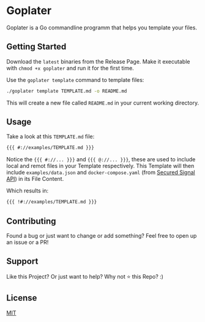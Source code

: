 # Goplater

Goplater is a Go commandline programm that helps you template your files.

## Getting Started

Download the `latest` binaries from the Release Page.
Make it executable with `chmod +x goplater` and run it for the first time.

Use the `goplater template` command to template files:

```bash
./goplater template TEMPLATE.md -o README.md
```

This will create a new file called `README.md` in your current working directory.

## Usage

Take a look at this `TEMPLATE.md` file:

```markdown
{{{ #://examples/TEMPLATE.md }}}
```

Notice the `{{{ #://... }}}` and `{{{ @://... }}}`, these are used to include local and remot files in your Template respectively.
This Template will then include `examples/data.json` and `docker-compose.yaml` (from [Secured Signal API](https://github.com/CodeShellDev/secured-signal-api/blob/main/docker-compose.yaml)) in its File Content.

Which results in:

```markdown
{{{ !#://examples/TEMPLATE.md }}}
```

## Contributing

Found a bug or just want to change or add something?
Feel free to open up an issue or a PR!

## Support

Like this Project? Or just want to help?
Why not ⭐️ this Repo? :)

## License

[MIT](https://choosealicense.com/licenses/mit/)
